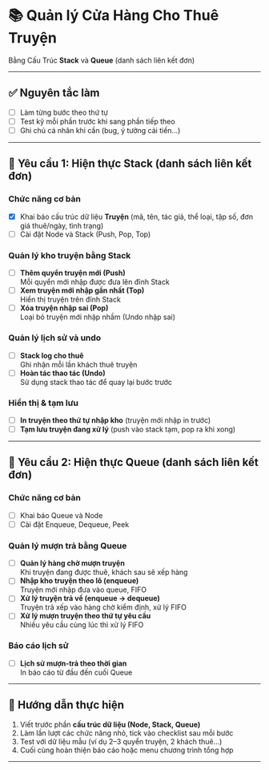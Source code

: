 # 📚 Quản lý Cửa Hàng Cho Thuê Truyện  
Bằng Cấu Trúc **Stack** và **Queue** (danh sách liên kết đơn)

---

## ✅ Nguyên tắc làm
- [ ] Làm từng bước theo thứ tự
- [ ] Test kỹ mỗi phần trước khi sang phần tiếp theo
- [ ] Ghi chú cá nhân khi cần (bug, ý tưởng cải tiến...)

---

## 🧱 Yêu cầu 1: Hiện thực **Stack** (danh sách liên kết đơn)

### Chức năng cơ bản
- [x] Khai báo cấu trúc dữ liệu **Truyện** (mã, tên, tác giả, thể loại, tập số, đơn giá thuê/ngày, tình trạng)
- [ ] Cài đặt Node và Stack (Push, Pop, Top)

### Quản lý kho truyện bằng Stack
- [ ] **Thêm quyển truyện mới (Push)**  
  Mỗi quyển mới nhập được đưa lên đỉnh Stack
- [ ] **Xem truyện mới nhập gần nhất (Top)**  
  Hiển thị truyện trên đỉnh Stack
- [ ] **Xóa truyện nhập sai (Pop)**  
  Loại bỏ truyện mới nhập nhầm (Undo nhập sai)

### Quản lý lịch sử và undo
- [ ] **Stack log cho thuê**  
  Ghi nhận mỗi lần khách thuê truyện
- [ ] **Hoàn tác thao tác (Undo)**  
  Sử dụng stack thao tác để quay lại bước trước

### Hiển thị & tạm lưu
- [ ] **In truyện theo thứ tự nhập kho** (truyện mới nhập in trước)  
- [ ] **Tạm lưu truyện đang xử lý** (push vào stack tạm, pop ra khi xong)

---

## 🧱 Yêu cầu 2: Hiện thực **Queue** (danh sách liên kết đơn)

### Chức năng cơ bản
- [ ] Khai báo Queue và Node
- [ ] Cài đặt Enqueue, Dequeue, Peek

### Quản lý mượn trả bằng Queue
- [ ] **Quản lý hàng chờ mượn truyện**  
  Khi truyện đang được thuê, khách sau sẽ xếp hàng
- [ ] **Nhập kho truyện theo lô (enqueue)**  
  Truyện mới nhập đưa vào queue, FIFO
- [ ] **Xử lý truyện trả về (enqueue -> dequeue)**  
  Truyện trả xếp vào hàng chờ kiểm định, xử lý FIFO
- [ ] **Xử lý mượn truyện theo thứ tự yêu cầu**  
  Nhiều yêu cầu cùng lúc thì xử lý FIFO

### Báo cáo lịch sử
- [ ] **Lịch sử mượn-trả theo thời gian**  
  In báo cáo từ đầu đến cuối Queue

---

## 📌 Hướng dẫn thực hiện
1. Viết trước phần **cấu trúc dữ liệu (Node, Stack, Queue)**  
2. Làm lần lượt các chức năng nhỏ, tick vào checklist sau mỗi bước  
3. Test với dữ liệu mẫu (ví dụ 2–3 quyển truyện, 2 khách thuê...)  
4. Cuối cùng hoàn thiện báo cáo hoặc menu chương trình tổng hợp  

---
